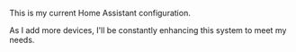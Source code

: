 This is my current Home Assistant configuration.

As I add more devices, I'll be constantly enhancing this system to meet my needs.

